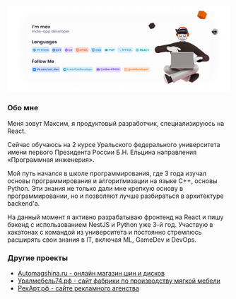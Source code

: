 [![Header](https://github.com/CatDevelop/CatDevelop/blob/main/GitHubInfo.png)](https://vk.com/cat_dev)
### Обо мне
Меня зовут Максим, я продуктовый разработчик, специализируюсь на React.

Cейчас обучаюсь на 2 курсе Уральского федерального университета имени первого Президента России Б.Н. Ельцина направления «Программная инженерия».

Мой путь начался в школе программирования, где 3 года изучал основы программирования и алгоритмизации на языке C++, основы Python. Эти знания не только дали мне крепкую основу в программировании, но и позволяют лучше разбираться в архитектуре backend'a.

На данный момент я активно разрабатываю фронтенд на React и пишу бэкенд с использованием NestJS и Python уже 3-й год. 
Участвую в хакатонах с командой из университета и постоянно стремлюсь расширять свои знания в IT, включая ML, GameDev и DevOps.

### Другие проекты
- [Automagshina.ru - онлайн магазин шин и дисков](https://automagshina.ru/)
- [Уралмебель74.рф - сайт фабрики по производству мягкой мебели](https://уралмебель74.рф/)
- [РекАрт.рф - сайте рекламного агенства](https://рекарт.рф/)
